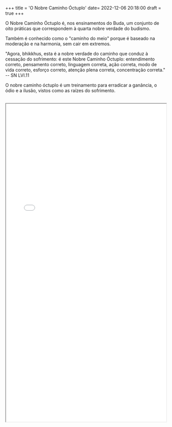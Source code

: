 +++
title = 'O Nobre Caminho Óctuplo'
date= 2022-12-06 20:18:00
draft = true
+++

O Nobre Caminho Óctuplo é, nos ensinamentos do Buda, um conjunto de oito práticas que correspondem à quarta nobre verdade do budismo. 

Também é conhecido como o "caminho do meio" porque é baseado na moderação e na harmonia, sem cair em extremos.

"Agora, bhikkhus, esta é a nobre verdade do caminho que conduz à cessação do sofrimento: é este Nobre Caminho Óctuplo: entendimento correto, pensamento correto, linguagem correta, ação correta, modo de vida correto, esforço correto, atenção plena correta, concentração correta."
-- SN LVI.11

O nobre caminho óctuplo é um treinamento para erradicar a ganância, o ódio e a ilusão, vistos como as raízes do sofrimento.

<br/>

<iframe src="/assets/uploads/pdf/O-Nobre-Caminho-Octuplo.pdf" width="100%" height="1000" > </iframe>
